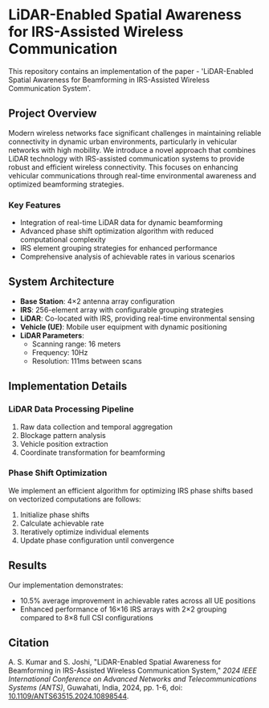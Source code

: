 # LiDAR-Enabled Spatial Awareness for IRS-Assisted Wireless Communication

This repository contains an implementation of the paper - 'LiDAR-Enabled Spatial Awareness for Beamforming in IRS-Assisted Wireless Communication System'. 

## Project Overview

Modern wireless networks face significant challenges in maintaining reliable connectivity in dynamic urban environments, particularly in vehicular networks with high mobility. We introduce a novel approach that combines LiDAR technology with IRS-assisted communication systems to provide robust and efficient wireless connectivity. This focuses on enhancing vehicular communications through real-time environmental awareness and optimized beamforming strategies.

### Key Features

- Integration of real-time LiDAR data for dynamic beamforming
- Advanced phase shift optimization algorithm with reduced computational complexity
- IRS element grouping strategies for enhanced performance
- Comprehensive analysis of achievable rates in various scenarios

## System Architecture

- **Base Station**: 4×2 antenna array configuration
- **IRS**: 256-element array with configurable grouping strategies
- **LiDAR**: Co-located with IRS, providing real-time environmental sensing
- **Vehicle (UE)**: Mobile user equipment with dynamic positioning
- **LiDAR Parameters**:
  - Scanning range: 16 meters
  - Frequency: 10Hz
  - Resolution: 111ms between scans

## Implementation Details

### LiDAR Data Processing Pipeline

1. Raw data collection and temporal aggregation
2. Blockage pattern analysis
3. Vehicle position extraction
4. Coordinate transformation for beamforming

### Phase Shift Optimization

We implement an efficient algorithm for optimizing IRS phase shifts based on vectorized computations are follows:

1. Initialize phase shifts
2. Calculate achievable rate
3. Iteratively optimize individual elements
4. Update phase configuration until convergence

## Results

Our implementation demonstrates:

- 10.5% average improvement in achievable rates across all UE positions
- Enhanced performance of 16×16 IRS arrays with 2×2 grouping compared to 8×8 full CSI configurations

## Citation

A. S. Kumar and S. Joshi, "LiDAR-Enabled Spatial Awareness for Beamforming in IRS-Assisted Wireless Communication System," *2024 IEEE International Conference on Advanced Networks and Telecommunications Systems (ANTS)*, Guwahati, India, 2024, pp. 1-6, doi: [10.1109/ANTS63515.2024.10898544](https://doi.org/10.1109/ANTS63515.2024.10898544).
